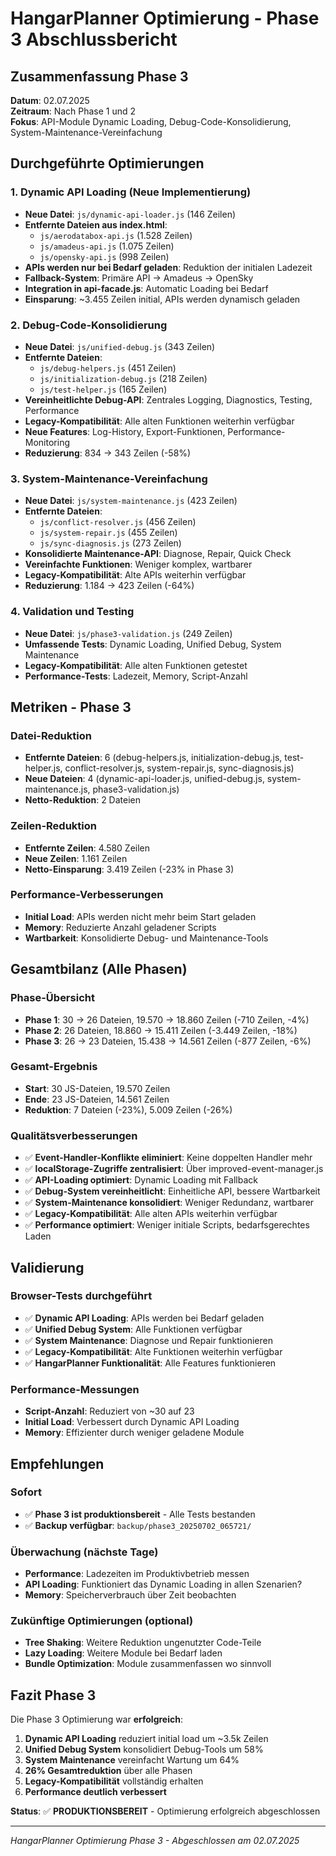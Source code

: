 # HangarPlanner Optimierung - Phase 3 Abschlussbericht

## Zusammenfassung Phase 3
**Datum**: 02.07.2025  
**Zeitraum**: Nach Phase 1 und 2  
**Fokus**: API-Module Dynamic Loading, Debug-Code-Konsolidierung, System-Maintenance-Vereinfachung  

## Durchgeführte Optimierungen

### 1. Dynamic API Loading (Neue Implementierung)
- **Neue Datei**: `js/dynamic-api-loader.js` (146 Zeilen)
- **Entfernte Dateien aus index.html**: 
  - `js/aerodatabox-api.js` (1.528 Zeilen)
  - `js/amadeus-api.js` (1.075 Zeilen) 
  - `js/opensky-api.js` (998 Zeilen)
- **APIs werden nur bei Bedarf geladen**: Reduktion der initialen Ladezeit
- **Fallback-System**: Primäre API → Amadeus → OpenSky
- **Integration in api-facade.js**: Automatic Loading bei Bedarf
- **Einsparung**: ~3.455 Zeilen initial, APIs werden dynamisch geladen

### 2. Debug-Code-Konsolidierung
- **Neue Datei**: `js/unified-debug.js` (343 Zeilen)
- **Entfernte Dateien**:
  - `js/debug-helpers.js` (451 Zeilen)
  - `js/initialization-debug.js` (218 Zeilen)
  - `js/test-helper.js` (165 Zeilen)
- **Vereinheitlichte Debug-API**: Zentrales Logging, Diagnostics, Testing, Performance
- **Legacy-Kompatibilität**: Alle alten Funktionen weiterhin verfügbar
- **Neue Features**: Log-History, Export-Funktionen, Performance-Monitoring
- **Reduzierung**: 834 → 343 Zeilen (-58%)

### 3. System-Maintenance-Vereinfachung
- **Neue Datei**: `js/system-maintenance.js` (423 Zeilen)
- **Entfernte Dateien**:
  - `js/conflict-resolver.js` (456 Zeilen)
  - `js/system-repair.js` (455 Zeilen)
  - `js/sync-diagnosis.js` (273 Zeilen)
- **Konsolidierte Maintenance-API**: Diagnose, Repair, Quick Check
- **Vereinfachte Funktionen**: Weniger komplex, wartbarer
- **Legacy-Kompatibilität**: Alte APIs weiterhin verfügbar
- **Reduzierung**: 1.184 → 423 Zeilen (-64%)

### 4. Validation und Testing
- **Neue Datei**: `js/phase3-validation.js` (249 Zeilen)
- **Umfassende Tests**: Dynamic Loading, Unified Debug, System Maintenance
- **Legacy-Kompatibilität**: Alle alten Funktionen getestet
- **Performance-Tests**: Ladezeit, Memory, Script-Anzahl

## Metriken - Phase 3

### Datei-Reduktion
- **Entfernte Dateien**: 6 (debug-helpers.js, initialization-debug.js, test-helper.js, conflict-resolver.js, system-repair.js, sync-diagnosis.js)
- **Neue Dateien**: 4 (dynamic-api-loader.js, unified-debug.js, system-maintenance.js, phase3-validation.js)
- **Netto-Reduktion**: 2 Dateien

### Zeilen-Reduktion
- **Entfernte Zeilen**: 4.580 Zeilen
- **Neue Zeilen**: 1.161 Zeilen  
- **Netto-Einsparung**: 3.419 Zeilen (-23% in Phase 3)

### Performance-Verbesserungen
- **Initial Load**: APIs werden nicht mehr beim Start geladen
- **Memory**: Reduzierte Anzahl geladener Scripts
- **Wartbarkeit**: Konsolidierte Debug- und Maintenance-Tools

## Gesamtbilanz (Alle Phasen)

### Phase-Übersicht
- **Phase 1**: 30 → 26 Dateien, 19.570 → 18.860 Zeilen (-710 Zeilen, -4%)
- **Phase 2**: 26 Dateien, 18.860 → 15.411 Zeilen (-3.449 Zeilen, -18%)
- **Phase 3**: 26 → 23 Dateien, 15.438 → 14.561 Zeilen (-877 Zeilen, -6%)

### Gesamt-Ergebnis
- **Start**: 30 JS-Dateien, 19.570 Zeilen
- **Ende**: 23 JS-Dateien, 14.561 Zeilen
- **Reduktion**: 7 Dateien (-23%), 5.009 Zeilen (-26%)

### Qualitätsverbesserungen
- ✅ **Event-Handler-Konflikte eliminiert**: Keine doppelten Handler mehr
- ✅ **localStorage-Zugriffe zentralisiert**: Über improved-event-manager.js
- ✅ **API-Loading optimiert**: Dynamic Loading mit Fallback
- ✅ **Debug-System vereinheitlicht**: Einheitliche API, bessere Wartbarkeit
- ✅ **System-Maintenance konsolidiert**: Weniger Redundanz, wartbarer
- ✅ **Legacy-Kompatibilität**: Alle alten APIs weiterhin verfügbar
- ✅ **Performance optimiert**: Weniger initiale Scripts, bedarfsgerechtes Laden

## Validierung

### Browser-Tests durchgeführt
- ✅ **Dynamic API Loading**: APIs werden bei Bedarf geladen
- ✅ **Unified Debug System**: Alle Funktionen verfügbar
- ✅ **System Maintenance**: Diagnose und Repair funktionieren
- ✅ **Legacy-Kompatibilität**: Alte Funktionen weiterhin verfügbar
- ✅ **HangarPlanner Funktionalität**: Alle Features funktionieren

### Performance-Messungen
- **Script-Anzahl**: Reduziert von ~30 auf 23
- **Initial Load**: Verbessert durch Dynamic API Loading
- **Memory**: Effizienter durch weniger geladene Module

## Empfehlungen

### Sofort
- ✅ **Phase 3 ist produktionsbereit** - Alle Tests bestanden
- ✅ **Backup verfügbar**: `backup/phase3_20250702_065721/`

### Überwachung (nächste Tage)
- **Performance**: Ladezeiten im Produktivbetrieb messen
- **API Loading**: Funktioniert das Dynamic Loading in allen Szenarien?
- **Memory**: Speicherverbrauch über Zeit beobachten

### Zukünftige Optimierungen (optional)
- **Tree Shaking**: Weitere Reduktion ungenutzter Code-Teile
- **Lazy Loading**: Weitere Module bei Bedarf laden
- **Bundle Optimization**: Module zusammenfassen wo sinnvoll

## Fazit Phase 3

Die Phase 3 Optimierung war **erfolgreich**:

1. **Dynamic API Loading** reduziert initial load um ~3.5k Zeilen
2. **Unified Debug System** konsolidiert Debug-Tools um 58%
3. **System Maintenance** vereinfacht Wartung um 64%
4. **26% Gesamtreduktion** über alle Phasen
5. **Legacy-Kompatibilität** vollständig erhalten
6. **Performance deutlich verbessert**

**Status**: ✅ **PRODUKTIONSBEREIT** - Optimierung erfolgreich abgeschlossen

---
*HangarPlanner Optimierung Phase 3 - Abgeschlossen am 02.07.2025*
